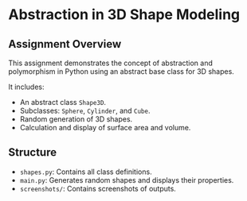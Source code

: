 # Abstraction in 3D Shape Modeling

## Assignment Overview
This assignment demonstrates the concept of abstraction and polymorphism in Python using an abstract base class for 3D shapes.

It includes:
- An abstract class `Shape3D`.
- Subclasses: `Sphere`, `Cylinder`, and `Cube`.
- Random generation of 3D shapes.
- Calculation and display of surface area and volume.

## Structure
- `shapes.py`: Contains all class definitions.
- `main.py`: Generates random shapes and displays their properties.
- `screenshots/`: Contains screenshots of outputs.
